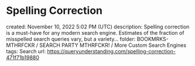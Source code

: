 # Spelling Correction

created: November 10, 2022 5:02 PM (UTC)
description: Spelling correction is a must-have for any modern search engine. Estimates of the fraction of misspelled search queries vary, but a variety…
folder: BOOKMRKS-MTHRFCKR / SEARCH PARTY MTHRFCKR! / More Custom Search Engines
tags: Search
url: https://queryunderstanding.com/spelling-correction-471f71b19880